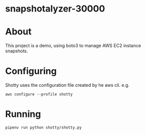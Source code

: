 # snapshotalyzer-30000

# About
This project is a demo, using boto3 to manage AWS EC2 instance snapshots.

# Configuring
Shotty uses the configuration file created by he aws cli. e.g.

`aws configure --profile shotty`

# Running

`pipenv run python shotty/shotty.py`
